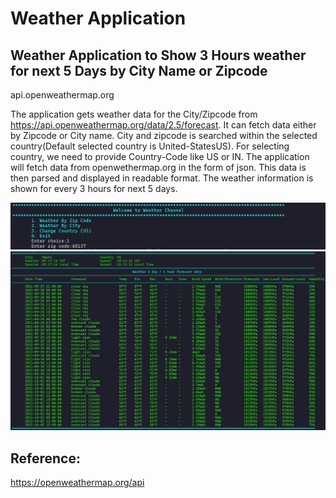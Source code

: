 
# Weather Application
## Weather Application to Show 3 Hours weather for next 5 Days by  City Name or Zipcode

api.openweathermap.org

The application gets weather data for the City/Zipcode from https://api.openweathermap.org/data/2.5/forecast. It can fetch data either by Zipcode or City name. City and zipcode is searched within the selected country(Default selected country is United-StatesUS). For selecting country, we need to provide Country-Code like US or IN. The application will fetch data from openwethermap.org in the form of json. This data is then parsed and displayed in readable format. The weather information is shown for every 3 hours for next 5 days. 

<img src="/Projects/Weather Application/assets/image2.jpg" alt="Menu" />

<img src="/Projects/Weather Application/assets/image3.jpg" alt="Result" />



## Reference:
https://openweathermap.org/api
